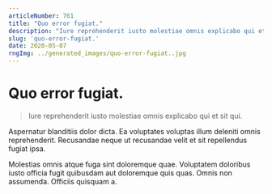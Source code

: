 ```yaml
---
articleNumber: 761
title: "Quo error fugiat."
description: "Iure reprehenderit iusto molestiae omnis explicabo qui et sit qui."
slug: 'quo-error-fugiat.'
date: 2020-05-07
rngImg: ../generated_images/quo-error-fugiat..jpg
---
```


# Quo error fugiat.

> Iure reprehenderit iusto molestiae omnis explicabo qui et sit qui.

Aspernatur blanditiis dolor dicta. Ea voluptates voluptas illum deleniti omnis reprehenderit. Recusandae neque ut recusandae velit et sit repellendus fugiat ipsa.
 Molestias omnis atque fuga sint doloremque quae. Voluptatem doloribus iusto officia fugit quibusdam aut doloremque quis quas. Omnis non assumenda. Officiis quisquam a.
